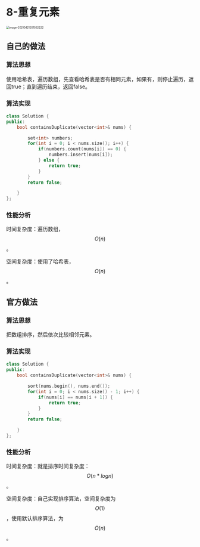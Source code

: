 # 8-重复元素



<img src="https://crayon-1302863897.cos.ap-beijing.myqcloud.com/image/image-20210421201032222.png" alt="image-20210421201032222" style="zoom:50%;" />



## 自己的做法

### 算法思想

使用哈希表，遍历数组，先查看哈希表是否有相同元素，如果有，则停止遍历，返回true；直到遍历结束，返回false。

### 算法实现

```c++
class Solution {
public:
    bool containsDuplicate(vector<int>& nums) {

        set<int> numbers;
        for(int i = 0; i < nums.size(); i++) {
            if(numbers.count(nums[i]) == 0) {
                numbers.insert(nums[i]);
            } else {
				return true;
            }
        }
        return false;

    }
};
```



### 性能分析

时间复杂度：遍历数组，$$O(n)$$。

空间复杂度：使用了哈希表，$$O(n)$$。



## 官方做法

### 算法思想

把数组排序，然后依次比较相邻元素。

### 算法实现

```c++
class Solution {
public:
    bool containsDuplicate(vector<int>& nums) {

        sort(nums.begin(), nums.end());
        for(int i = 0; i < nums.size() - 1; i++) {
            if(nums[i] == nums[i + 1]) {
                return true;
            }
        }
        return false;

    }
};
```

### 性能分析

时间复杂度：就是排序时间复杂度：$$O(n*logn)$$。

空间复杂度：自己实现排序算法，空间复杂度为$$O(1)$$，使用默认排序算法，为$$O(n)$$。

